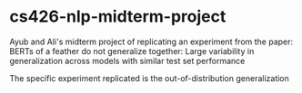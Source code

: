 # cs426-nlp-midterm-project
Ayub and Ali's midterm project of replicating an experiment from the paper: BERTs of a feather do not generalize together: Large variability in generalization across models with similar test set performance

The specific experiment replicated is the out-of-distribution generalization
